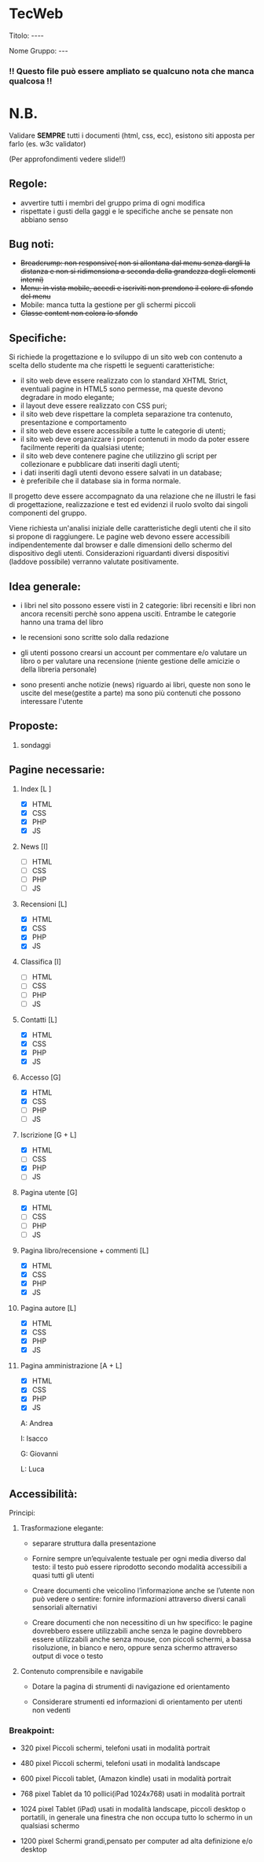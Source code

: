 # TecWeb

Titolo: ----

Nome Gruppo: ---

### !! Questo file può essere ampliato se qualcuno nota che manca qualcosa !!

# N.B.
 
Validare **SEMPRE** tutti i documenti (html, css, ecc), esistono siti apposta per farlo (es. w3c validator)

(Per approfondimenti vedere slide!!)

## Regole:
- avvertire tutti i membri del gruppo prima di ogni modifica
- rispettate i gusti della gaggi e le specifiche anche se pensate non abbiano senso

## Bug noti:
- ~~Breadcrump: non responsive( non si allontana dal menu senza dargli la distanza e non si ridimensiona a seconda della grandezza degli elementi interni)~~
- ~~Menu: in vista mobile, accedi e iscriviti non prendono il colore di sfondo del menu~~
- Mobile: manca tutta la gestione per gli schermi piccoli
- ~~Classe content non colora lo sfondo~~

## Specifiche:

Si richiede la progettazione e lo sviluppo di un sito web con contenuto a scelta dello studente ma che rispetti le seguenti caratteristiche:

- il sito web deve essere realizzato con lo standard XHTML Strict, eventuali pagine in HTML5 sono permesse, 
ma queste devono degradare in modo elegante;
- il layout deve essere realizzato con CSS puri;
- il sito web deve rispettare la completa separazione tra contenuto, presentazione e comportamento
- il sito web deve essere accessibile a tutte le categorie di utenti;
- il sito web deve organizzare i propri contenuti in modo da poter essere facilmente reperiti 
da qualsiasi utente;
- il sito web deve contenere pagine che utilizzino gli script per collezionare e pubblicare dati 
inseriti dagli utenti;
- i dati inseriti dagli utenti devono essere salvati in un database;
- è preferibile che il database sia in forma normale.

Il progetto deve essere accompagnato da una relazione che ne illustri le fasi di progettazione, realizzazione e test ed evidenzi il ruolo svolto dai 
singoli componenti del gruppo.

Viene richiesta un'analisi iniziale delle caratteristiche degli utenti che il sito si propone di raggiungere. Le pagine web devono essere accessibili 
indipendentemente dal browser e dalle dimensioni dello schermo del dispositivo degli utenti. 
Considerazioni riguardanti diversi dispositivi (laddove possibile) verranno valutate 
positivamente.

## Idea generale:

- i libri nel sito possono essere visti in 2 categorie: libri recensiti e libri non 
 ancora recensiti perchè sono appena usciti. Entrambe le categorie hanno una trama del libro

- le recensioni sono scritte solo dalla redazione

- gli utenti possono crearsi un account per commentare e/o valutare un libro o per valutare una recensione
 (niente gestione delle amicizie o della libreria personale)

- sono presenti anche notizie (news) riguardo ai libri, queste non sono le uscite del mese(gestite a parte)
 ma sono più contenuti che possono interessare l'utente

## Proposte:
1. sondaggi


## Pagine necessarie:

1. Index [L ]	
	- [X] HTML
	- [X] CSS
	- [X] PHP
	- [X] JS
	
2. News [I]
	- [ ] HTML
	- [ ] CSS
	- [ ] PHP
	- [ ] JS
3. Recensioni [L]
	- [X] HTML
	- [X] CSS
	- [X] PHP
	- [X] JS
4. Classifica [I]
	- [ ] HTML
	- [ ] CSS
	- [ ] PHP
	- [ ] JS
5. Contatti [L]
	- [X] HTML
	- [X] CSS
	- [X] PHP
	- [X] JS
6. Accesso [G]
	- [X] HTML
	- [X] CSS
	- [ ] PHP
	- [ ] JS
7. Iscrizione [G + L]
	- [X] HTML
	- [ ] CSS
	- [X] PHP
	- [ ] JS
8. Pagina utente [G]
	- [X] HTML
	- [ ] CSS
	- [ ] PHP
	- [ ] JS
9. Pagina libro/recensione + commenti [L]
	- [X] HTML
	- [X] CSS
	- [X] PHP
	- [X] JS
10. Pagina autore [L]
	- [X] HTML
	- [X] CSS
	- [X] PHP
	- [X] JS
11. Pagina amministrazione [A + L]
	- [X] HTML
	- [X] CSS
	- [X] PHP
	- [X] JS

	A: Andrea
	
	I: Isacco
	
	G: Giovanni
	
	L: Luca

## Accessibilità:

Principi:

1. Trasformazione elegante:

	* separare struttura dalla presentazione

	* Fornire sempre un’equivalente testuale per ogni media diverso dal testo: il testo può 
	 essere riprodotto secondo modalità accessibili a quasi tutti gli utenti

	* Creare documenti che veicolino l’informazione anche se l’utente non può vedere o sentire: 
	 fornire informazioni attraverso diversi canali sensoriali alternativi

	* Creare documenti che non necessitino di un hw specifico: 
	 le pagine dovrebbero essere utilizzabili anche senza 
	 le pagine dovrebbero essere utilizzabili anche senza 
	 mouse, con piccoli schermi, a bassa risoluzione, in bianco 
	 e nero, oppure senza schermo attraverso output di voce o 
	 testo

2. Contenuto comprensibile e navigabile

	* Dotare la pagina di strumenti di navigazione ed orientamento

	* Considerare strumenti ed informazioni di orientamento per utenti non vedenti

### Breakpoint:

* 320 pixel   Piccoli schermi, telefoni usati in modalità portrait

* 480 pixel   Piccoli schermi, telefoni usati in modalità landscape
* 600 pixel   Piccoli tablet, (Amazon kindle) usati in modalità portrait
* 768 pixel   Tablet da 10 pollici(iPad 1024x768) usati in modalità portrait

* 1024 pixel  Tablet (iPad) usati in modalità landscape, piccoli desktop o portatili, in generale una finestra che non occupa tutto lo schermo in un qualsiasi schermo

* 1200 pixel Schermi grandi,pensato per computer ad alta definizione e/o desktop

